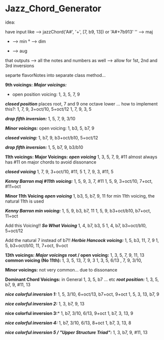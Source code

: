 # Jazz_Chord_Generator
 idea:

 have input like --> jazzChord('A#', '+', [7, b9, 13]) or 'A#+7b913'
'' --> maj
- --> min
° --> dim 
+ --> aug


 that outputs --> all the notes and numbers as well
 --> allow for 1st, 2nd and 3rd inversions

 separte flavorNotes into separate class method...

**9th voicings:**
***Major voicings:***
- open position voicing:
1, 3, 5, 7, 9

***closed position***
places root, 7 and 9 one octave lower ... how to implement this?:
1, 7, 9, 3+oct/10, 5+oct/12
1, 7, 9, 3, 5

***drop fifth inversion:***
1, 5, 7, 9, 3/10  

***Minor voicings:***
open voicing:
1, b3, 5, b7, 9

***closed voicing:***
1, b7, 9, b3+oct/b10, 5+oct/12

***drop fifth inversion:***
1, 5, b7, 9, b3/b10 
 
 **11th voicings:**
 **Major Voicings:**
 ***open voicing***
 1, 3, 5, 7, 9, #11
 almost always has #11 on major chords to avoid dissonance

 ***closed voicing***
1, 7, 9, 3+oct/10, #11, 5
1, 7, 9, 3, #11, 5

***Kenny Barron maj #11th voicing:***
1, 5, 9, 3, 7, #11
1, 5, 9, 3+oct/10, 7+oct, #11+oct

**Minor 11th Voicing**
***open voicing***
1, b3, 5, b7, 9, 11
for min 11th voicing, the natural 11th is used 

 ***Kenny Barron min voicing:***
 1, 5, 9, b3, b7, 11
 1, 5, 9, b3+oct/b10, b7+oct, 11+oct

Add this Voicing!!
***So What Voicing***
1, 4, b7, b3, 5
1, 4, b7, b3+oct/b10, 5+oct/12

Add the natural 7 instead of b7!!
***Herbie Hancock voicing:***
1, 5, b3, 11, 7, 9
1, 5, b3+oct/b10, 11, 7+oct, 9+oct

**13th voicings:**
***Major voicings***
**root / open voicing:**
1, 3, 5, 7, 9, 11, 13
**common voicing (No 11th):**
1, 3, 5, 13, 7, 9, 3
1, 3, 5, 6/13 , 7, 9, 3/10, 

**Minor voicings:**
not very common... due to dissonance


**Dominant Chord Voicings:**
in General 1, 3, 5, b7 ... etc
***root position:***
1, 3, 5, b7, 9, #11, 13

***nice colorful inversion 1:***
1, 5, 3/10, 6+oct/13, b7+oct, 9+oct
1, 5, 3, 13, b7, 9

***nice colorful inversion 2:***
1, 3, b7, 9, 13

**nice colorful inversion 3:***
1, b7, 3/10, 6/13, 9+oct
1, b7, 3, 13, 9

***nice colorful inversion 4:***
1, b7, 3/10, 6/13, 8+oct
1, b7, 3, 13, 8

***nice colorful inversion 5 / "Upper Structure Triad":***
1, 3, b7, 9, #11, 13